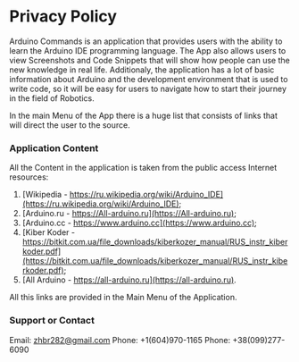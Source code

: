 # Privacy Policy

Arduino Commands is an application that provides users with the ability to learn the Arduino IDE programming language. The App also allows users to view Screenshots and Code Snippets that will show how people can use the new knowledge in real life. Additionaly, the application has a lot of basic information about Arduino and the development environment that is used to write code, so it will be easy for users to navigate how to start their journey in the field of Robotics.

In the main Menu of the App there is a huge list that consists of links that will direct the user to the source.

### Application Content

All the Content in the application is taken from the public access Internet resources:
1) [Wikipedia - https://ru.wikipedia.org/wiki/Arduino_IDE](https://ru.wikipedia.org/wiki/Arduino_IDE);
2) [Arduino.ru - https://All-arduino.ru](https://All-arduino.ru);
3) [Arduino.cc - https://www.arduino.cc](https://www.arduino.cc);
4) [Kiber Koder - https://bitkit.com.ua/file_downloads/kiberkozer_manual/RUS_instr_kiberkoder.pdf](https://bitkit.com.ua/file_downloads/kiberkozer_manual/RUS_instr_kiberkoder.pdf);
5) [All Arduino - https://all-arduino.ru](https://all-arduino.ru).

All this links are provided in the Main Menu of the Application.

### Support or Contact

Email: zhbr282@gmail.com
Phone: +1(604)970-1165
Phone: +38(099)277-6090
